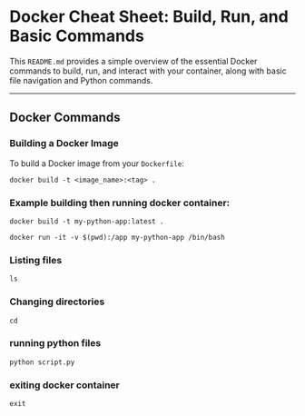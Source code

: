 # Docker Cheat Sheet: Build, Run, and Basic Commands

This `README.md` provides a simple overview of the essential Docker commands to build, run, and interact with your container, along with basic file navigation and Python commands.

---

## **Docker Commands**

### **Building a Docker Image**

To build a Docker image from your `Dockerfile`:

`docker build -t <image_name>:<tag> . `

### **Example building then running docker container:**

`docker build -t my-python-app:latest . `

`docker run -it -v $(pwd):/app my-python-app /bin/bash `

### **Listing files**
`ls`

### **Changing directories**

`cd`

### **running python files**

`python script.py`

### **exiting docker container**
`exit`